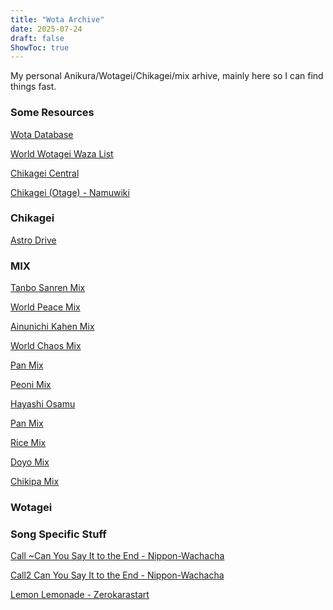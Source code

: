 ```yaml
---
title: "Wota Archive"
date: 2025-07-24
draft: false
ShowToc: true
---
```

My personal Anikura/Wotagei/Chikagei/mix arhive, mainly here so I can find things fast.

### Some Resources
[Wota Database](https://docs.google.com/document/d/1YO-hIqvK966dxdi8Q_17iY8qFkKGljV_yMogXfq3UYs/edit?tab=t.0)

[World Wotagei Waza List](https://docs.google.com/spreadsheets/d/11qtchXhPOOB11ggkxR4tRcNJJU57D6dRnTN7OBUDPIA/edit?usp=drivesdk)

[Chikagei Central](https://chikagei-central.fly.dev/mix)

[Chikagei (Otage) - Namuwiki](https://en.namu.wiki/w/%EC%B9%98%EC%B9%B4%EA%B2%8C(%EC%98%A4%ED%83%80%EA%B2%8C))

### Chikagei

[Astro Drive](https://x.com/kusanagi5525/status/1950780709263835427)

### MIX

[Tanbo Sanren Mix](/mix/tanbo-sanren-mix/)

[World Peace Mix](/mix/world-peace-mix/)

[Ainunichi Kahen Mix](</mix/ainunichi-kahen-mix>)

[World Chaos Mix](/mix/worldchaos)

[Pan Mix](/mix/panmix/)

[Peoni Mix](/mix/peoMix/)

[Hayashi Osamu](/mix/madaikanai/)

[Pan Mix](/mix/pan-mix/)

[Rice Mix](/mix/rice-mix/)

[Doyo Mix](/mix/doyo-mix/)

[Chikipa Mix](/mix/chikipa-mix/)

### Wotagei


### Song Specific Stuff

[Call ~Can You Say It to the End - Nippon-Wachacha](/mix/call-~can-you-say-it-to-the-end/)

[Call2 Can You Say It to the End - Nippon-Wachacha](/mix/call2-can-you-say-it-to-the-end/)

[Lemon Lemonade - Zerokarastart](/mix/lemon-lemonade/)